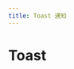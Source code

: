```yaml
---
title: Toast 通知
---
```


# Toast

<ClientOnly>
  <toast-demo-1></toast-demo-1>
  <toast-demo-2></toast-demo-2>
</ClientOnly>
